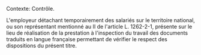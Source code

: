 Contexte: Contrôle.

L'employeur détachant temporairement des salariés sur le territoire national, ou son représentant mentionné au II de l'article L. 1262-2-1, présente sur le lieu de réalisation de la prestation à l'inspection du travail des documents traduits en langue française permettant de vérifier le respect des dispositions du présent titre.